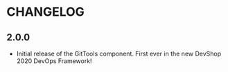 CHANGELOG
=========

2.0.0
-----

 * Initial release of the GitTools component. First ever in the new DevShop 2020 DevOps Framework!
